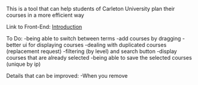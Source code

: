 This is a tool that can help students of Carleton University plan their courses in a more efficient way

Link to Front-End: <a href="https://github.com/Ianniu123/planner-frontend" target="_blank">Introduction</a>

To Do: 
-being able to switch between terms
-add courses by dragging
-better ui for displaying courses
-dealing with duplicated courses (replacement request)
-filtering (by level) and search button
-display courses that are already selected
-being able to save the selected courses (unique by ip)

Details that can be improved:
-When you remove 
